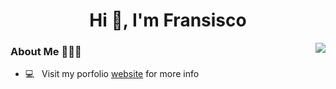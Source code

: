 <h1 align="center">Hi 👋, I'm Fransisco </h1>

<!-- Nothing weird to see here -->
<p align="center">
<img align="right" src="https://spotify-github-profile.vercel.app/api/view.svg?uid=31ne6p3b7ubdlw277wivafv5hb2q&redirect=true][https://spotify-github-profile.vercel.app/api/view.svg?uid=31ne6p3b7ubdlw277wivafv5hb2q&cover_image=true&theme=default&show_offline=true&background_color=121212&interchange=true&bar_color=53b14f&bar_color_cover=false)" >
  
### About Me 🧙🏻‍♂️ 
  
- 💻 &nbsp; Visit my porfolio [website](https://www.shauryasrc.com/) for more info
